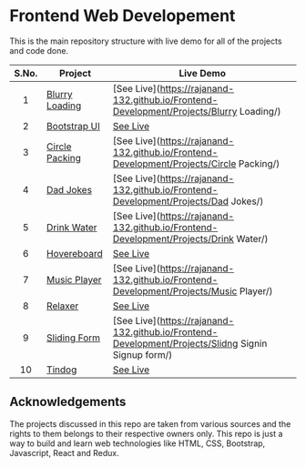 # Frontend Web Developement

This is the main repository structure with live demo for all of the projects and code done.

|  S.No.  | Project    | Live Demo  |
|   :-:   |----------- |----------- |
|1|[Blurry Loading]()|[See Live](https://rajanand-132.github.io/Frontend-Development/Projects/Blurry Loading/)|
|2|[Bootstrap UI]()|[See Live](https://rajanand-132.github.io/Frontend-Development/Projects/bootstrap_UI/)|
|3|[Circle Packing]()|[See Live](https://rajanand-132.github.io/Frontend-Development/Projects/Circle Packing/)|
|4|[Dad Jokes]()|[See Live](https://rajanand-132.github.io/Frontend-Development/Projects/Dad Jokes/)|
|5|[Drink Water]()|[See Live](https://rajanand-132.github.io/Frontend-Development/Projects/Drink Water/)|
|6|[Hovereboard]()|[See Live](https://rajanand-132.github.io/Frontend-Development/Projects/Hoverboard/)|
|7|[Music Player]()|[See Live](https://rajanand-132.github.io/Frontend-Development/Projects/Music Player/)|
|8|[Relaxer]()|[See Live](https://rajanand-132.github.io/Frontend-Development/Projects/Relaxer/)|
|9|[Sliding Form]()|[See Live](https://rajanand-132.github.io/Frontend-Development/Projects/Slidng Signin Signup form/)|
|10| [Tindog]()        | [See Live](https://rajanand-132.github.io/Frontend-Development/Projects/tindog/)

## Acknowledgements

The projects discussed in this repo are taken from various sources and the rights to them belongs to their respective owners only. This repo is just a way to build and learn web technologies like HTML, CSS, Bootstrap, Javascript, React and Redux.
